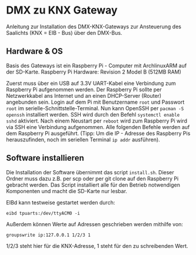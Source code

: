DMX zu KNX Gateway
==================

Anleitung zur Installation des DMX-KNX-Gateways zur Ansteuerung des Saalichts (KNX = EIB - Bus) über den DMX-Bus.

Hardware & OS
-------------
Basis des Gateways ist ein Raspberry Pi - Computer mit ArchlinuxARM auf der SD-Karte.
Raspberry Pi Hardware: Revision 2 Model B (512MB RAM)

Zuerst muss über ein USB auf 3.3V UART-Kabel eine Verbindung zum Raspberry Pi aufgenommen werden. Der Raspberry Pi sollte per Netzwerkkabel ans Internet und an einen DHCP-Server (Router) angebunden sein.
Login auf dem Pi mit Benutzername `root` und Passwort `root` im serielle-Schnittstelle-Terminal. Nun kann OpenSSH per `pacman -S openssh` installiert werden. SSH wird durch den Befehl
`systemctl enable sshd` aktiviert. Nach einem Neustart per `reboot` wird zum Raspberry Pi wird via SSH eine Verbindung aufgenommen. Alle folgenden Befehle werden auf dem Raspberry Pi ausgeführt.
(Tipp: Um die IP - Adresse des Raspberry Pis herauszufinden, noch im seriellen Terminal `ip addr` ausführen).

Software installieren
---------------------
Die Installation der Software übernimmt das script `install.sh`. Dieser Ordner muss dazu z.B. per scp oder per git clone auf den Raspberry Pi gebracht werden. Das Script installiert alle für den Betrieb notwendigen Komponenten und macht die SD-Karte nur lesbar.

EIBd kann testweise gestartet werden durch:

    eibd tpuarts:/dev/ttyACM0 -i

Außerdem können Werte auf Adressen geschrieben werden mithilfe von:

    groupswrite ip:127.0.0.1 1/2/3 1

1/2/3 steht hier für die KNX-Adresse, 1 steht für den zu schreibenden Wert.
